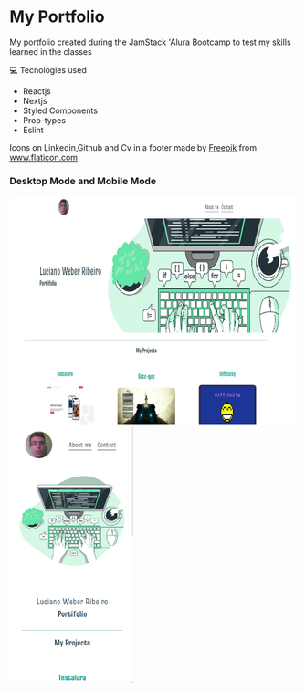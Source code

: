 # My Portfolio

My portfolio created during the JamStack 'Alura Bootcamp to test my skills learned in the classes 

:computer: Tecnologies used

- Reactjs
- Nextjs
- Styled Components
- Prop-types
- Eslint

Icons on Linkedin,Github and Cv in a footer made by <a href="https://www.freepik.com" title="Freepik">Freepik</a> from <a href="https://www.flaticon.com/" title="Flaticon">www.flaticon.com</a>


<p align="center">
  <h3>Desktop Mode and Mobile Mode</h3>
</p>
<p>
  <img height="400" width="700" src="./desktopMode.png">
  <img height="450" src="./mobileMode.png">
</p>


